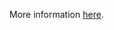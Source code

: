 More information [here](https://docs.prismacloud.io/en/enterprise-edition/policy-reference/azure-policies/azure-general-policies/ensure-that-app-services-use-azure-files).
